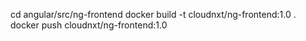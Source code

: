 cd angular/src/ng-frontend
docker build -t cloudnxt/ng-frontend:1.0 .
docker push cloudnxt/ng-frontend:1.0
